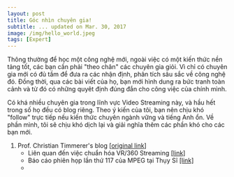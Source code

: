 ```yaml
---
layout: post
title: Góc nhìn chuyên gia!
subtitle: ... updated on Mar. 30, 2017
image: /img/hello_world.jpeg
tags: [Expert]
---
```


Thông thường để học một công nghệ mới, ngoài việc có một kiến thức nền tảng tốt, các bạn cần phải "theo chân" các chuyên gia giỏi. Vì chỉ có chuyên gia mới có đủ tầm để đưa ra các nhận định, phân tích sâu sắc về công nghệ đó. Đồng thời, qua các bài viết của họ, bạn mới hình dung ra bức tranh toàn cảnh và từ đó có những quyêt định đúng đắn cho công việc của chính mình.

Có khá nhiều chuyên gia trong lĩnh vực Video Streaming này, và hầu hết trong số họ đều có blog riêng. Theo ý kiến của tôi, bạn nên chịu khó "follow" trực tiếp nếu kiến thức chuyên ngành vững và tiếng Anh ổn. Về phần mình, tôi sẽ chịu khó dịch lại và giải nghĩa thêm các phần khó cho các bạn mới.

1. Prof. Christian Timmerer's blog [[original link](https://multimediacommunication.blogspot.jp/)]
	* Liên quan đến việc chuẩn hóa VR/360 Streaming [[link]]({{site.url}}/2017-04-01-Chris/)
	* Báo cáo phiên họp lần thứ 117 của MPEG tại Thụy Sĩ [[link]]({{site.url}}/2017-03-31-Chris-Feb-10/)
	* 

